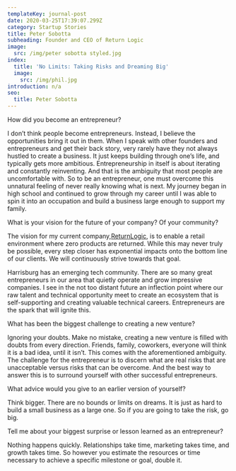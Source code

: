 ```yaml
---
templateKey: journal-post
date: 2020-03-25T17:39:07.299Z
category: Startup Stories
title: Peter Sobotta
subheading: Founder and CEO of Return Logic
image:
  src: /img/peter sobotta styled.jpg
index:
  title: 'No Limits: Taking Risks and Dreaming Big'
  image:
    src: /img/phil.jpg
introduction: n/a
seo:
  title: Peter Sobotta
---
```

How did you become an entrepreneur?

I don’t think people become entrepreneurs. Instead, I believe the opportunities bring it out in them. When I speak with other founders and entrepreneurs and get their back story, very rarely have they not always hustled to create a business. It just keeps building through one’s life, and typically gets more ambitious. Entrepreneurship in itself is about iterating and constantly reinventing. And that is the ambiguity that most people are uncomfortable with. So to be an entrepreneur, one must overcome this unnatural feeling of never really knowing what is next. My journey began in high school and continued to grow through my career until I was able to spin it into an occupation and build a business large enough to support my family.



What is your vision for the future of your company? Of your community?

The vision for my current company,[ReturnLogic](https://www.returnlogic.com/), is to enable a retail environment where zero products are returned. While this may never truly be possible, every step closer has exponential impacts onto the bottom line of our clients. We will continuously strive towards that goal.

Harrisburg has an emerging tech community. There are so many great entrepreneurs in our area that quietly operate and grow impressive companies. I see in the not too distant future an inflection point where our raw talent and technical opportunity meet to create an ecosystem that is self-supporting and creating valuable technical careers. Entrepreneurs are the spark that will ignite this.



What has been the biggest challenge to creating a new venture?

Ignoring your doubts. Make no mistake, creating a new venture is filled with doubts from every direction. Friends, family, coworkers, everyone will think it is a bad idea, until it isn’t. This comes with the aforementioned ambiguity. The challenge for the entrepreneur is to discern what are real risks that are unacceptable versus risks that can be overcome. And the best way to answer this is to surround yourself with other successful entrepreneurs.



What advice would you give to an earlier version of yourself?

Think bigger. There are no bounds or limits on dreams. It is just as hard to build a small business as a large one. So if you are going to take the risk, go big.



Tell me about your biggest surprise or lesson learned as an entrepreneur?

Nothing happens quickly. Relationships take time, marketing takes time, and growth takes time. So however you estimate the resources or time necessary to achieve a specific milestone or goal, double it.
